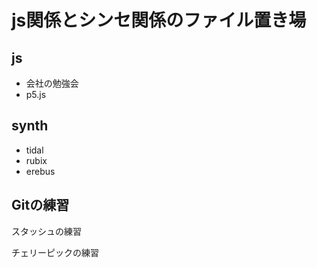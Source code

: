# js関係とシンセ関係のファイル置き場
## js
- 会社の勉強会
- p5.js
## synth
- tidal
- rubix
- erebus

## Gitの練習
スタッシュの練習

チェリーピックの練習
